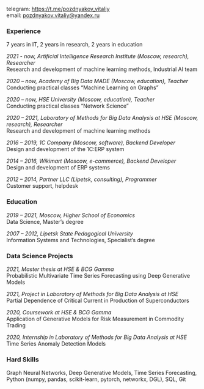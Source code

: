 telegram: <https://t.me/pozdnyakov_vitaliy>\
email: <pozdnyakov.vitaliy@yandex.ru>

### Experience
7 years in IT, 2 years in research, 2 years in education

*2021 - now, Artificial Intelligence Research Institute (Moscow, research), Researcher*\
Research and development of machine learning methods, Industrial AI team

*2020 – now, Academy of Big Data MADE (Moscow, education), Teacher*\
Conducting practical classes “Machine Learning on Graphs”

*2020 – now, HSE University (Moscow, education), Teacher*\
Conducting practical classes “Network Science”

*2020 – 2021, Laboratory of Methods for Big Data Analysis at HSE (Moscow, research), Researcher*\
Research and development of machine learning methods

*2016 – 2019, 1С Company (Moscow, software), Backend Developer*\
Design and development of the 1C:ERP system

*2014 – 2016, Wikimart (Moscow, e-commerce), Backend Developer*\
Design and development of ERP systems

*2012 – 2014, Partner LLC (Lipetsk, consulting), Programmer*\
Customer support, helpdesk

### Education
*2019 – 2021, Moscow, Higher School of Economics*\
Data Science, Master’s degree

*2007 – 2012, Lipetsk State Pedagogical University*\
Information Systems and Technologies, Specialist’s degree

### Data Science Projects
*2021, Master thesis at HSE & BCG Gamma*\
Probabilistic Multivariate Time Series Forecasting using Deep Generative Models

*2021, Project in Laboratory of Methods for Big Data Analysis at HSE*\
Partial Dependence of Critical Current in Production of Superconductors

*2020, Coursework at HSE & BCG Gamma*\
Application of Generative Models for Risk Measurement in Commodity Trading

*2020, Internship in Laboratory of Methods for Big Data Analysis at HSE*\
Time Series Anomaly Detection Models

### Hard Skills
Graph Neural Networks, Deep Generative Models, Time Series Forecasting, Python (numpy, pandas, scikit-learn, pytorch, networkx, DGL), SQL, Git
